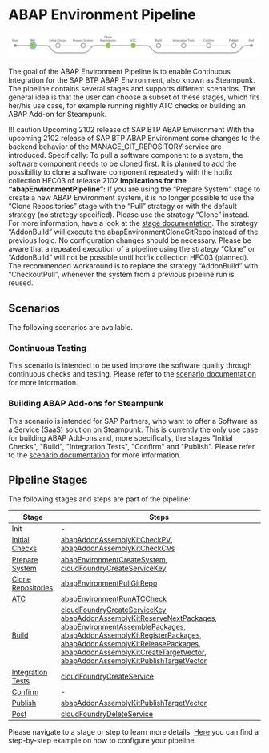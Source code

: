 # ABAP Environment Pipeline

![ABAP Environment Pipeline](../../images/abapPipelineOverview.png)

The goal of the ABAP Environment Pipeline is to enable Continuous Integration for the SAP BTP ABAP Environment, also known as Steampunk.
The pipeline contains several stages and supports different scenarios. The general idea is that the user can choose a subset of these stages, which fits her/his use case, for example running nightly ATC checks or building an ABAP Add-on for Steampunk.

!!! caution Upcoming 2102 release of SAP BTP ABAP Environment
    With the upcoming 2102 release of SAP BTP ABAP Environment some changes to the backend behavior of the MANAGE_GIT_REPOSITORY service are introduced. Specifically:
    To pull a software component to a system, the software component needs to be cloned first.
    It is planned to add the possibility to clone a software component repeatedly with the hotfix collection HFC03 of release 2102
    **Implications for the “abapEnvironmentPipeline”:**
    If you are using the “Prepare System” stage to create a new ABAP Environment system, it is no longer possible to use the “Clone Repositories” stage with the “Pull” strategy or with the default strategy (no strategy specified). Please use the strategy “Clone” instead. For more information, have a look at the [stage documentation](./stages/cloneRepositories.md).
    The strategy “AddonBuild” will execute the abapEnvironmentCloneGitRepo instead of the previous logic. No configuration changes should be necessary.
    Please be aware that a repeated execution of a pipeline using the strategy “Clone” or “AddonBuild” will not be possible until hotfix collection HFC03 (planned).
    The recommended workaround is to replace the strategy “AddonBuild” with “CheckoutPull”, whenever the system from a previous pipeline run is reused.

## Scenarios

The following scenarios are available.

### Continuous Testing

This scenario is intended to be used improve the software quality through continuous checks and testing. Please refer to the [scenario documentation](../../scenarios/abapEnvironmentTest.md) for more information.

### Building ABAP Add-ons for Steampunk

This scenario is intended for SAP Partners, who want to offer a Software as a Service (SaaS) solution on Steampunk. This is currently the only use case for building ABAP Add-ons and, more specifically, the stages "Initial Checks", "Build", "Integration Tests", "Confirm" and "Publish". Please refer to the [scenario documentation](../../scenarios/abapEnvironmentAddons.md) for more information.

## Pipeline Stages

The following stages and steps are part of the pipeline:

| Stage                    | Steps |
|--------------------------|-------|
| Init                     | -     |
| [Initial Checks](stages/initialChecks.md)           | [abapAddonAssemblyKitCheckPV](https://sap.github.io/jenkins-library/steps/abapAddonAssemblyKitCheckPV/), [abapAddonAssemblyKitCheckCVs](https://sap.github.io/jenkins-library/steps/abapAddonAssemblyKitCheckCVs/)|
| [Prepare System](stages/prepareSystem.md)           | [abapEnvironmentCreateSystem](https://sap.github.io/jenkins-library/steps/abapEnvironmentCreateSystem/), [cloudFoundryCreateServiceKey](https://sap.github.io/jenkins-library/steps/cloudFoundryCreateServiceKey/)|
| [Clone Repositories](stages/cloneRepositories.md)       | [abapEnvironmentPullGitRepo](https://sap.github.io/jenkins-library/steps/abapEnvironmentPullGitRepo/)|
| [ATC](stages/ATC.md)                      | [abapEnvironmentRunATCCheck](https://sap.github.io/jenkins-library/steps/abapEnvironmentRunATCCheck/)|
| [Build](stages/build.md)                    | [cloudFoundryCreateServiceKey](https://sap.github.io/jenkins-library/steps/cloudFoundryCreateServiceKey/), [abapAddonAssemblyKitReserveNextPackages](https://sap.github.io/jenkins-library/steps/abapAddonAssemblyKitReserveNextPackages/), [abapEnvironmentAssemblePackages](https://sap.github.io/jenkins-library/steps/abapEnvironmentAssemblePackages/), [abapAddonAssemblyKitRegisterPackages](https://sap.github.io/jenkins-library/steps/abapAddonAssemblyKitRegisterPackages/), [abapAddonAssemblyKitReleasePackages](https://sap.github.io/jenkins-library/steps/abapAddonAssemblyKitReleasePackages/), [abapAddonAssemblyKitCreateTargetVector](https://sap.github.io/jenkins-library/steps/abapAddonAssemblyKitCreateTargetVector/), [abapAddonAssemblyKitPublishTargetVector](https://sap.github.io/jenkins-library/steps/abapAddonAssemblyKitPublishTargetVector/)|
| [Integration Tests](stages/integrationTest.md)        | [cloudFoundryCreateService](https://sap.github.io/jenkins-library/steps/cloudFoundryCreateService/)|
| [Confirm](stages/confirm.md)                  | -     |
| [Publish](stages/publish.md)                  | [abapAddonAssemblyKitPublishTargetVector](https://sap.github.io/jenkins-library/steps/abapAddonAssemblyKitPublishTargetVector/)|
| [Post](stages/post.md)                     | [cloudFoundryDeleteService](https://sap.github.io/jenkins-library/steps/cloudFoundryDeleteService/)|

Please navigate to a stage or step to learn more details. [Here](configuration.md) you can find a step-by-step example on how to configure your pipeline.
